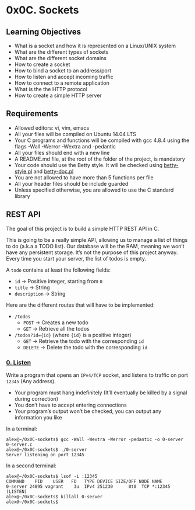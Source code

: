 # 0x0C. Sockets

## Learning Objectives
* What is a socket and how it is represented on a Linux/UNIX system
* What are the different types of sockets
* What are the different socket domains
* How to create a socket
* How to bind a socket to an address/port
* How to listen and accept incoming traffic
* How to connect to a remote application
* What is the the HTTP protocol
* How to create a simple HTTP server

## Requirements
* Allowed editors: vi, vim, emacs
* All your files will be compiled on Ubuntu 14.04 LTS
* Your C programs and functions will be compiled with gcc 4.8.4 using the flags -Wall -Werror -Wextra and -pedantic
* All your files should end with a new line
* A README.md file, at the root of the folder of the project, is mandatory
* Your code should use the Betty style. It will be checked using [betty-style.pl](https://github.com/holbertonschool/Betty/blob/master/betty-style.pl) and [betty-doc.pl](https://github.com/holbertonschool/Betty/blob/master/betty-doc.pl)
* You are not allowed to have more than 5 functions per file
* All your header files should be include guarded
* Unless specified otherwise, you are allowed to use the C standard library

## REST API
The goal of this project is to build a simple HTTP REST API in C.

This is going to be a really simple API, allowing us to manage a list of things to do (a.k.a a TODO list). Our database will be the RAM, meaning we won’t have any persistent storage. It’s not the purpose of this project anyway. Every time you start your server, the list of todos is empty.

A `todo` contains at least the following fields:

* `id` -> Positive integer, starting from `0`
* `title` -> String
* `description` -> String

 Here are the different routes that will have to be implemented:

* `/todos`
	* `POST` -> Creates a new todo
	* `GET` -> Retrieve all the todos
* `/todos?id={id}` (where `{id}` is a positive integer)
	* `GET` -> Retrieve the todo with the corresponding `id`
	* `DELETE` -> Delete the todo with the corresponding `id`

### [0. Listen](./0-server.c)
Write a program that opens an `IPv4/TCP` socket, and listens to traffic on port `12345` (Any address).

* Your program must hang indefinitely (It’ll eventually be killed by a signal during correction)
* You don’t have to accept entering connections
* Your program’s output won’t be checked, you can output any information you like

In a terminal:
```
alex@~/0x0C-sockets$ gcc -Wall -Wextra -Werror -pedantic -o 0-server 0-server.c 
alex@~/0x0C-sockets$ ./0-server 
Server listening on port 12345
```

In a second terminal:
```
alex@~/0x0C-sockets$ lsof -i :12345
COMMAND    PID    USER   FD   TYPE DEVICE SIZE/OFF NODE NAME
0-server 24895 vagrant    3u  IPv4 251230      0t0  TCP *:12345 (LISTEN)
alex@~/0x0C-sockets$ killall 0-server
alex@~/0x0C-sockets$
```
